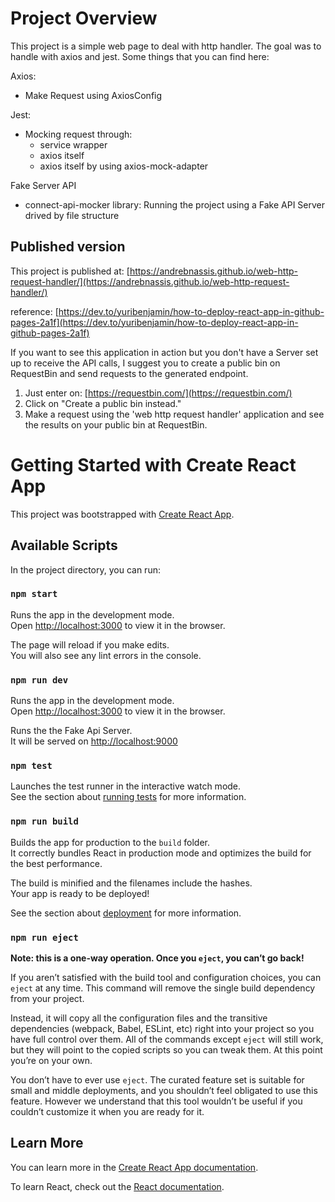 # Project Overview

This project is a simple web page to deal with http handler. 
The goal was to handle with axios and jest. Some things that you can find here:

Axios:
 - Make Request using AxiosConfig 

Jest:
 - Mocking request through:
    - service wrapper
    - axios itself
    - axios itself by using axios-mock-adapter

Fake Server API
  - connect-api-mocker library: Running the project using a Fake API Server drived by file structure  

## Published version

This project is published at: [https://andrebnassis.github.io/web-http-request-handler/](https://andrebnassis.github.io/web-http-request-handler/)

reference: [https://dev.to/yuribenjamin/how-to-deploy-react-app-in-github-pages-2a1f](https://dev.to/yuribenjamin/how-to-deploy-react-app-in-github-pages-2a1f)

If you want to see this application in action but you don't have a Server set up to receive the API calls, I suggest you to create a public bin on RequestBin and send requests to the generated endpoint.

 1. Just enter on: [https://requestbin.com/](https://requestbin.com/)
 2. Click on "Create a public bin instead."
 3. Make a request using the 'web http request handler' application and see the results on your public bin at RequestBin.

# Getting Started with Create React App

This project was bootstrapped with [Create React App](https://github.com/facebook/create-react-app).

## Available Scripts

In the project directory, you can run:

### `npm start`

Runs the app in the development mode.\
Open [http://localhost:3000](http://localhost:3000) to view it in the browser.

The page will reload if you make edits.\
You will also see any lint errors in the console.

### `npm run dev`
Runs the app in the development mode.\
Open [http://localhost:3000](http://localhost:3000) to view it in the browser.

Runs the the Fake Api Server.\
It will be served on [http://localhost:9000](http://localhost:9000)

### `npm test`

Launches the test runner in the interactive watch mode.\
See the section about [running tests](https://facebook.github.io/create-react-app/docs/running-tests) for more information.

### `npm run build`

Builds the app for production to the `build` folder.\
It correctly bundles React in production mode and optimizes the build for the best performance.

The build is minified and the filenames include the hashes.\
Your app is ready to be deployed!

See the section about [deployment](https://facebook.github.io/create-react-app/docs/deployment) for more information.

### `npm run eject`

**Note: this is a one-way operation. Once you `eject`, you can’t go back!**

If you aren’t satisfied with the build tool and configuration choices, you can `eject` at any time. This command will remove the single build dependency from your project.

Instead, it will copy all the configuration files and the transitive dependencies (webpack, Babel, ESLint, etc) right into your project so you have full control over them. All of the commands except `eject` will still work, but they will point to the copied scripts so you can tweak them. At this point you’re on your own.

You don’t have to ever use `eject`. The curated feature set is suitable for small and middle deployments, and you shouldn’t feel obligated to use this feature. However we understand that this tool wouldn’t be useful if you couldn’t customize it when you are ready for it.

## Learn More

You can learn more in the [Create React App documentation](https://facebook.github.io/create-react-app/docs/getting-started).

To learn React, check out the [React documentation](https://reactjs.org/).
